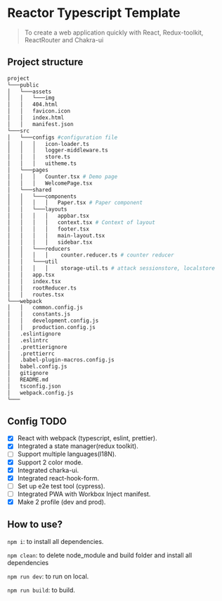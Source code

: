 # Reactor Typescript Template

> To create a web application quickly with React, Redux-toolkit, ReactRouter and Chakra-ui

## Project structure

```bash
project
└───public
│   └───assets
│   │   └───img
│   │   404.html
│   │   favicon.icon
│   │   index.html
│   │   manifest.json
└───src
│   └───configs #configuration file
│   │   │   icon-loader.ts
│   │   │   logger-middleware.ts
│   │   │   store.ts
│   │   │   uitheme.ts
│   └───pages 
│   │   │   Counter.tsx # Demo page
│   │   │   WelcomePage.tsx
│   └───shared
│   │   └───components 
│   │   │   │   Paper.tsx # Paper component
│   │   └───layouts
│   │   │   │   appbar.tsx
│   │   │   │   context.tsx # Context of layout
│   │   │   │   footer.tsx
│   │   │   │   main-layout.tsx
│   │   │   │   sidebar.tsx
│   │   └───reducers
│   │   │   │    counter.reducer.ts # counter reducer
│   │   └───util
│   │   │   │    storage-util.ts # attack sessionstore, localstore
│   │   app.tsx
│   │   index.tsx
│   │   rootReducer.ts
│   │   routes.tsx
└───webpack
│   │   common.config.js
│   │   constants.js
│   │   development.config.js
│   │   production.config.js
│   .eslintignore
│   .eslintrc
│   .prettierignore
│   .prettierrc
│   .babel-plugin-macros.config.js
│   babel.config.js
│   gitignore
│   README.md
│   tsconfig.json
│   webpack.config.js
└───
```

## Config TODO

- [x] React with webpack (typescript, eslint, prettier).
- [x] Integrated a state manager(redux toolkit).
- [ ] Support multiple languages(I18N).
- [x] Support 2 color mode.
- [x] Integrated charka-ui.
- [x] Integrated react-hook-form.
- [ ] Set up e2e test tool (cypress).
- [ ] Integrated PWA with Workbox Inject manifest.
- [x] Make 2 profile (dev and prod).

## How to use?

`npm i`: to install all dependencies.

`npm clean`: to delete node_module and build folder and install all dependencies

`npm run dev`: to run on local.

`npm run build`: to build.
